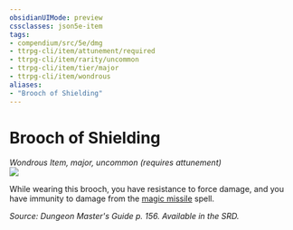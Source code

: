 ```yaml
---
obsidianUIMode: preview
cssclasses: json5e-item
tags:
- compendium/src/5e/dmg
- ttrpg-cli/item/attunement/required
- ttrpg-cli/item/rarity/uncommon
- ttrpg-cli/item/tier/major
- ttrpg-cli/item/wondrous
aliases: 
- "Brooch of Shielding"
---
```

# Brooch of Shielding
*Wondrous Item, major, uncommon (requires attunement)*  
![](/3-Mechanics/CLI/items/img/brooch-of-shielding.webp#right)  


While wearing this brooch, you have resistance to force damage, and you have immunity to damage from the [magic missile](/3-Mechanics/CLI/spells/magic-missile.md) spell.

*Source: Dungeon Master's Guide p. 156. Available in the SRD.*